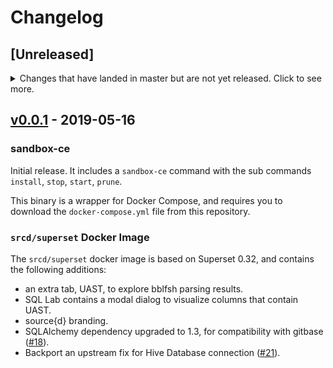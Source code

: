 # Changelog

## [Unreleased]
<details>
  <summary>
    Changes that have landed in master but are not yet released.
    Click to see more.
  </summary>

### sandbox-ce

#### New Features

- Make the gitbase volume for repositories read-only ([#52](https://github.com/src-d/superset-compose/issues/52)).
- Add help messages to the `sandbox-ce` command ([#46](https://github.com/src-d/superset-compose/issues/46)).
- `sandbox-ce install` now starts the containers on detached mode in the background ([#44](https://github.com/src-d/superset-compose/issues/44)).
- New sub command `sandbox-ce web` to open the web UI in the browser ([#17](https://github.com/src-d/superset-compose/issues/17)).
- Add `restart` policy to gitbase and bblfsh containers ([#63](https://github.com/src-d/superset-compose/issues/63)).
- Download `docker-compose.yml` if it doesn't exist ([#51](https://github.com/src-d/superset-compose/pull/51)).
- New sub command `sandbox-ce status` to see components status ([#14](https://github.com/src-d/superset-compose/pull/14)).
- Create default user with default password on install ([#11](https://github.com/src-d/superset-compose/pull/11)).
- New flag `sandbox-ce prune --images` to delete Docker images too ([#69](https://github.com/src-d/superset-compose/issues/69)).
- New sub command `sandbox-ce compose` to download and manage Docker Compose files ([#13](https://github.com/src-d/superset-compose/issues/13)).
- Add spinner for long running commands ([#73](https://github.com/src-d/superset-compose/issues/73)).

#### Bug Fixes

- The gitbase indexes are now persistent ([#65](https://github.com/src-d/superset-compose/issues/65)).
- Add proxy for UAST tab ([#47](https://github.com/src-d/superset-compose/issues/47)).
- Download docker-compose version defined in cli ([#24](https://github.com/src-d/superset-compose/issues/24)).

### `srcd/superset` Docker Image

#### New Features

- Loading of default dashboards on bootstrap ([#71](https://github.com/src-d/superset-compose/issues/71)).
- Update gitbase to v0.20.0 ([#81](https://github.com/src-d/superset-compose/issues/81)).
- Update bblfsh to v2.14.0 ([#81](https://github.com/src-d/superset-compose/issues/81)).
- Use sparksql instead of mysql for enterprise version ([#79](https://github.com/src-d/superset-compose/issues/79)).
- Cancel query to database on stop ([#35](https://github.com/src-d/superset-compose/issues/35)).


</details>

## [v0.0.1](https://github.com/src-d/superset-compose/releases/tag/v0.0.1) - 2019-05-16

### sandbox-ce

Initial release. It includes a `sandbox-ce` command with the sub commands `install`, `stop`, `start`, `prune`.

This binary is a wrapper for Docker Compose, and requires you to download the `docker-compose.yml` file from this repository.

### `srcd/superset` Docker Image

The `srcd/superset` docker image is based on Superset 0.32, and contains the following additions:
- an extra tab, UAST, to explore bblfsh parsing results.
- SQL Lab contains a modal dialog to visualize columns that contain UAST.
- source{d} branding.
- SQLAlchemy dependency upgraded to 1.3, for compatibility with gitbase ([#18](https://github.com/src-d/superset-compose/issues/18)).
- Backport an upstream fix for Hive Database connection ([#21](https://github.com/src-d/superset-compose/issues/21)).
